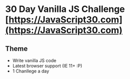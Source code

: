 # 30 Day Vanilla JS Challenge [https://JavaScript30.com](https://JavaScript30.com)

## Theme

- Write vanilla JS code
- Latest browser support (IE 11+ :P)
- 1 Chanllege a day